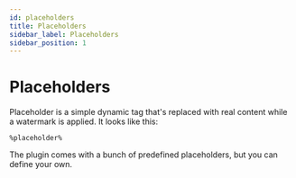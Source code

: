 ```yaml
---
id: placeholders
title: Placeholders
sidebar_label: Placeholders
sidebar_position: 1
---
```


# Placeholders

Placeholder is a simple dynamic tag that's replaced with real content while a watermark is applied. It looks like this:

```
%placeholder%
```

The plugin comes with a bunch of predefined placeholders, but you can define your own.